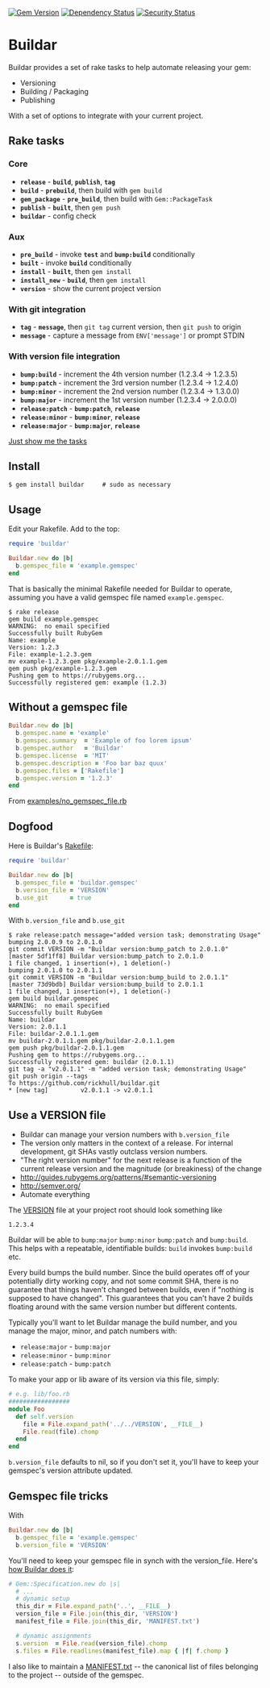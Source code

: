 [![Gem Version](https://badge.fury.io/rb/buildar.svg)](http://badge.fury.io/rb/buildar)
[![Dependency Status](https://gemnasium.com/rickhull/buildar.svg)](https://gemnasium.com/rickhull/buildar)
[![Security Status](https://hakiri.io/github/rickhull/buildar/master.svg)](https://hakiri.io/github/rickhull/buildar/master/shield)

# Buildar

Buildar provides a set of rake tasks to help automate releasing your gem:
* Versioning
* Building / Packaging
* Publishing

With a set of options to integrate with your current project.

## Rake tasks

### Core

* **`release`**     - **`build`**, **`publish`**, **`tag`**
* **`build`**       - **`prebuild`**, then build with `gem build`
* **`gem_package`** - **`pre_build`**, then build with `Gem::PackageTask`
* **`publish`**     - **`built`**, then `gem push`
* **`buildar`**     - config check

### Aux

* **`pre_build`** - invoke **`test`** and **`bump:build`** conditionally
* **`built`**     - invoke **`build`** conditionally
* **`install`**   - **`built`**, then `gem install`
* **`install_new`** - **`build`**, then `gem install`
* **`version`**     - show the current project version

### With git integration

* **`tag`**     - **`message`**, then `git tag` current version,
                  then `git push` to origin
* **`message`** - capture a message from `ENV['message']` or prompt STDIN

### With version file integration

* **`bump:build`** - increment the 4th version number (1.2.3.4 -> 1.2.3.5)
* **`bump:patch`** - increment the 3rd version number (1.2.3.4 -> 1.2.4.0)
* **`bump:minor`** - increment the 2nd version number (1.2.3.4 -> 1.3.0.0)
* **`bump:major`** - increment the 1st version number (1.2.3.4 -> 2.0.0.0)
* **`release:patch`** - **`bump:patch`**, **`release`**
* **`release:minor`** - **`bump:minor`**, **`release`**
* **`release:major`** - **`bump:major`**, **`release`**

[Just show me the tasks](https://github.com/rickhull/buildar/blob/master/lib/buildar.rb#L73)

Install
-------
```shell
$ gem install buildar     # sudo as necessary
```

Usage
-----
Edit your Rakefile.  Add to the top:

```ruby
require 'buildar'

Buildar.new do |b|
  b.gemspec_file = 'example.gemspec'
end
```

That is basically the minimal Rakefile needed for Buildar to operate, assuming you have a valid gemspec file named `example.gemspec`.

```
$ rake release
gem build example.gemspec
WARNING:  no email specified
Successfully built RubyGem
Name: example
Version: 1.2.3
File: example-1.2.3.gem
mv example-1.2.3.gem pkg/example-2.0.1.1.gem
gem push pkg/example-1.2.3.gem
Pushing gem to https://rubygems.org...
Successfully registered gem: example (1.2.3)
```

Without a gemspec file
----------------------
```ruby
Buildar.new do |b|
  b.gemspec.name = 'example'
  b.gemspec.summary  = 'Example of foo lorem ipsum'
  b.gemspec.author   = 'Buildar'
  b.gemspec.license  = 'MIT'
  b.gemspec.description = 'Foo bar baz quux'
  b.gemspec.files = ['Rakefile']
  b.gemspec.version = '1.2.3'
end
```

From [examples/no_gemspec_file.rb](https://github.com/rickhull/buildar/blob/master/examples/no_gemspec_file.rb)

Dogfood
-------
Here is Buildar's [Rakefile](https://github.com/rickhull/buildar/blob/master/Rakefile):

```ruby
require 'buildar'

Buildar.new do |b|
  b.gemspec_file = 'buildar.gemspec'
  b.version_file = 'VERSION'
  b.use_git      = true
end
```

With `b.version_file` and `b.use_git`

```
$ rake release:patch message="added version task; demonstrating Usage"
bumping 2.0.0.9 to 2.0.1.0
git commit VERSION -m "Buildar version:bump_patch to 2.0.1.0"
[master 5df1ff8] Buildar version:bump_patch to 2.0.1.0
1 file changed, 1 insertion(+), 1 deletion(-)
bumping 2.0.1.0 to 2.0.1.1
git commit VERSION -m "Buildar version:bump_build to 2.0.1.1"
[master 73d9bdb] Buildar version:bump_build to 2.0.1.1
1 file changed, 1 insertion(+), 1 deletion(-)
gem build buildar.gemspec
WARNING:  no email specified
Successfully built RubyGem
Name: buildar
Version: 2.0.1.1
File: buildar-2.0.1.1.gem
mv buildar-2.0.1.1.gem pkg/buildar-2.0.1.1.gem
gem push pkg/buildar-2.0.1.1.gem
Pushing gem to https://rubygems.org...
Successfully registered gem: buildar (2.0.1.1)
git tag -a "v2.0.1.1" -m "added version task; demonstrating Usage"
git push origin --tags
To https://github.com/rickhull/buildar.git
* [new tag]         v2.0.1.1 -> v2.0.1.1
```

Use a VERSION file
------------------
* Buildar can manage your version numbers with `b.version_file`
* The version only matters in the context of a release.  For internal development, git SHAs vastly outclass version numbers.
* "The right version number" for the next release is a function of the current release version and the magnitude (or breakiness) of the change
* http://guides.rubygems.org/patterns/#semantic-versioning
* http://semver.org/
* Automate everything

The [VERSION](https://github.com/rickhull/buildar/blob/master/VERSION) file at your project root should look something like
```
1.2.3.4
```

Buildar will be able to `bump:major` `bump:minor` `bump:patch` and `bump:build`.  This helps with a repeatable, identifiable builds: `build` invokes `bump:build` etc.

Every build bumps the build number.  Since the build operates off of your potentially dirty working copy, and not some commit SHA, there is no guarantee that things haven't changed between builds, even if "nothing is supposed to have changed".  This guarantees that you can't have 2 builds floating around with the same version number but different contents.

Typically you'll want to let Buildar manage the build number, and you manage the major, minor, and patch numbers with:
* `release:major` - `bump:major`
* `release:minor` - `bump:minor`
* `release:patch` - `bump:patch`

To make your app or lib aware of its version via this file, simply:

```ruby
# e.g. lib/foo.rb
#################
module Foo
  def self.version
    file = File.expand_path('../../VERSION', __FILE__)
	File.read(file).chomp
  end
end
```

`b.version_file` defaults to nil, so if you don't set it, you'll have to keep your gemspec's version attribute updated.

Gemspec file tricks
-------------------
With
```ruby
Buildar.new do |b|
  b.gemspec_file = 'example.gemspec'
  b.version_file = 'VERSION'
```

You'll need to keep your gemspec file in synch with the version_file.  Here's [how Buildar does it](https://github.com/rickhull/buildar/blob/master/buildar.gemspec):
```ruby
# Gem::Specification.new do |s|
  # ...
  # dynamic setup
  this_dir = File.expand_path('..', __FILE__)
  version_file = File.join(this_dir, 'VERSION')
  manifest_file = File.join(this_dir, 'MANIFEST.txt')

  # dynamic assignments
  s.version  = File.read(version_file).chomp
  s.files = File.readlines(manifest_file).map { |f| f.chomp }
```

I also like to maintain a [MANIFEST.txt](https://github.com/rickhull/buildar/blob/master/MANIFEST.txt) -- the canonical list of files belonging to the project -- outside of the gemspec.

